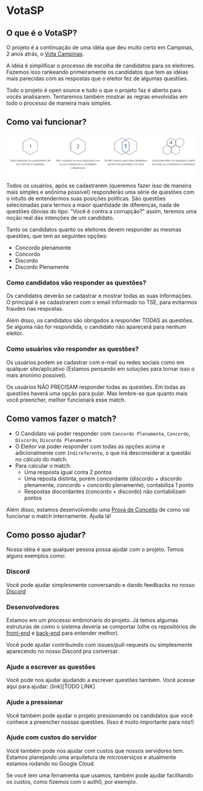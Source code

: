 # VotaSP

## O que é o VotaSP?

O projeto é a continuação de uma idéia que deu muito certo em Campinas, 2 anos atrás, o [Vota Campinas](http://votacampinas.org.br/).

A idéia é simplificar o processo de escolha de candidatos para os eleitores. Fazemos isso rankeando primeiramente os candidatos que tem as idéias mais parecidas com as respostas que o eleitor fez de algumas questões.

Todo o projeto é open source e tudo o que o projeto faz é aberto para vocês analisarem. Tentaremos também mostrar as regras envolvidas em todo o processo de maneira mais simples.

## Como vai funcionar?

![Como funciona](como-funciona.png)

Todos os usuários, após se cadastrarem (queremos fazer isso de maneira mais simples e anônima possível) responderão uma série de questões com o intuíto de entendermos suas posições políticas. São questões selecionadas para termos a maior quantidade de diferenças, nada de questões óbivias do tipo: "Você é contra a corrupção?" assim, teremos uma noção real das intenções de um candidato.

Tanto os candidatos quanto os eleitores devem responder as mesmas questões, que tem as seguintes opções:
 - Concordo plenamente
 - Concordo
 - Discordo
 - Discordo Plenamente

### Como candidatos vão responder as questões?

Os candidatos deverão se cadastrar e mostrar todas as suas informações. O principal é se cadastrarem com o email informado no TSE, para evitarmos fraudes nas respostas.

Além disso, os candidatos são obrigados a responder TODAS as questões. Se alguma não for respondida, o candidato não aparecerá para nenhum eleitor.

### Como usuários vão responder as questões?

Os usuários podem se cadastrar com e-mail ou redes sociais como em qualquer site/aplicativo (Estamos pensando em soluções para tornar isso o mais anonimo possível).

Os usuários NÃO PRECISAM responder todas as questões. Em todas as questões haverá uma opção para pular. Mas lembre-se que quanto mais você preencher, melhor funcionará esse match.

## Como vamos fazer o match?

- O Candidato vai poder responder com `Concordo Plenamente`, `Concordo`, `Discordo`, `Discordo Plenamente`
- O Eleitor vai poder responder com todas as opções acima e adicionalmente com `Indireferente`, o que irá desconsiderar a questão no cálculo do match.
- Para calcular o match:
  - Uma resposta igual conta 2 pontos
  - Uma reposta distinta, porém concordante (discordo + discordo plenamente, concordo + concordo plenamente), contabiliza 1 ponto
  - Respostas discordantes (concordo + discordo) não contabilizam pontos

Além disso, estamos desenvolvendo uma [Prova de Conceito](https://github.com/Minhacps/votasp-poc-matcher) de como vai funcionar o match internamente. Ajuda lá!

## Como posso ajudar?

Nossa idéia é que qualquer pessoa possa ajudar com o projeto. Temos alguns exemplos como:

### Discord
Você pode ajudar simplesmente conversando e dando feedbacks no nosso [Discord](https://discord.gg/TGfXVHy)

### Desenvolvedores
Estamos em um processo embrionário do projeto. Já temos algumas estruturas de como o sistema deveria se comportar (olhe os repositórios de [front-end](https://github.com/Minhacps/votasp-app) e [back-end](https://github.com/Minhacps/votasp-backend) para entender melhor).

Você pode ajudar contribuindo com issues/pull-requests ou simplesmente aparecendo no nosso Discord pra conversar.

### Ajude a escrever as questões
Você pode nos ajudar ajudando a escrever questões também.
Você acesse aqui para ajudar: (link)[TODO LINK]

### Ajude a pressionar
Você também pode ajudar o projeto pressionando os candidatos que você conhece a preencher nossas questões. (Isso é muito importante para nós!)

### Ajude com custos do servidor
Você também pode nos ajudar com custos que nossos servidores tem. Estamos planejando uma arquitetura de microserviços e atualmente estamos rodando no Google Cloud.

Se você tem uma ferramenta que usamos, também pode ajudar facilitando os custos, como fizemos com o auth0, por exemplo.
